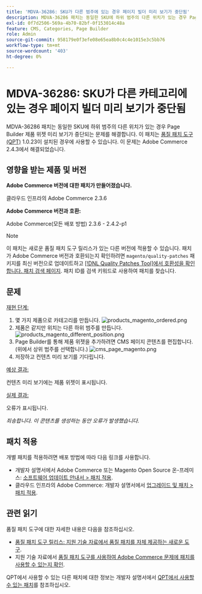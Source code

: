 ```yaml
---
title: 'MDVA-36286: SKU가 다른 범주에 있는 경우 페이지 빌더 미리 보기가 중단됨'
description: MDVA-36286 패치는 동일한 SKU에 하위 범주의 다른 위치가 있는 경우 Page Builder 제품 위젯 미리 보기가 중단되는 문제를 해결합니다. 이 패치는 [Quality Patches Tool (QPT)](/help/announcements/adobe-commerce-announcements/magento-quality-patches-released-new-tool-to-self-serve-quality-patches.md) 1.0.23이 설치된 경우 사용할 수 있습니다. 이 문제는 Adobe Commerce 2.4.3에서 해결되었습니다.
exl-id: 0f7d2506-569a-4b70-82bf-0f153014c48a
feature: CMS, Categories, Page Builder
role: Admin
source-git-commit: 958179e0f3efe08e65ea8b0c4c4e1015e3c5bb76
workflow-type: tm+mt
source-wordcount: '403'
ht-degree: 0%

---
```


# MDVA-36286: SKU가 다른 카테고리에 있는 경우 페이지 빌더 미리 보기가 중단됨

MDVA-36286 패치는 동일한 SKU에 하위 범주의 다른 위치가 있는 경우 Page Builder 제품 위젯 미리 보기가 중단되는 문제를 해결합니다. 이 패치는 [품질 패치 도구(QPT)](/help/announcements/adobe-commerce-announcements/magento-quality-patches-released-new-tool-to-self-serve-quality-patches.md) 1.0.23이 설치된 경우에 사용할 수 있습니다. 이 문제는 Adobe Commerce 2.4.3에서 해결되었습니다.

## 영향을 받는 제품 및 버전

**Adobe Commerce 버전에 대한 패치가 만들어졌습니다.**

클라우드 인프라의 Adobe Commerce 2.3.6

**Adobe Commerce 버전과 호환:**

Adobe Commerce(모든 배포 방법) 2.3.6 - 2.4.2-p1

>[!NOTE]
>
>이 패치는 새로운 품질 패치 도구 릴리스가 있는 다른 버전에 적용할 수 있습니다. 패치가 Adobe Commerce 버전과 호환되는지 확인하려면 `magento/quality-patches` 패키지를 최신 버전으로 업데이트하고 [[!DNL Quality Patches Tool]에서 호환성을 확인합니다. 패치 검색 페이지](https://devdocs.magento.com/quality-patches/tool.html#patch-grid). 패치 ID를 검색 키워드로 사용하여 패치를 찾습니다.

## 문제

<u>재현 단계:</u>

1. 몇 가지 제품으로 카테고리를 만듭니다.
   ![products_magento_ordered.png](/help/support-tools/patches-available-in-qpt-tool/assets/products_magento_ordered.png)
1. 제품은 같지만 위치는 다른 하위 범주를 만듭니다.
   ![products_magento_different_position.png](/help/support-tools/patches-available-in-qpt-tool/assets/products_magento_different_position.png)
1. Page Builder를 통해 제품 위젯을 추가하려면 CMS 페이지 콘텐츠를 편집합니다. (위에서 상위 범주를 선택합니다.)
   ![cms_page_magento.png](/help/support-tools/patches-available-in-qpt-tool/assets/cms_page_magento.png)
1. 저장하고 컨텐츠 미리 보기를 기다립니다.

<u>예상 결과:</u>

컨텐츠 미리 보기에는 제품 위젯이 표시됩니다.

<u>실제 결과:</u>

오류가 표시됩니다.

*죄송합니다. 이 콘텐츠를 생성하는 동안 오류가 발생했습니다.*

## 패치 적용

개별 패치를 적용하려면 배포 방법에 따라 다음 링크를 사용합니다.

* 개발자 설명서에서 Adobe Commerce 또는 Magento Open Source 온-프레미스: [소프트웨어 업데이트 안내서 > 패치 적용](https://devdocs.magento.com/guides/v2.4/comp-mgr/patching/mqp.html).
* 클라우드 인프라의 Adobe Commerce: 개발자 설명서에서 [업그레이드 및 패치 > 패치 적용](https://devdocs.magento.com/cloud/project/project-patch.html).

## 관련 읽기

품질 패치 도구에 대한 자세한 내용은 다음을 참조하십시오.

* [품질 패치 도구 릴리스: 지원 기술 자료에서 품질 패치를 자체 제공하는 새로운 도구](/help/announcements/adobe-commerce-announcements/magento-quality-patches-released-new-tool-to-self-serve-quality-patches.md).
* 지원 기술 자료에서 [품질 패치 도구를 사용하여 Adobe Commerce 문제에 패치를 사용할 수 있는지 확인](/help/support-tools/patches-available-in-qpt-tool/check-patch-for-magento-issue-with-magento-quality-patches.md).

QPT에서 사용할 수 있는 다른 패치에 대한 정보는 개발자 설명서에서 [QPT에서 사용할 수 있는 패치](https://devdocs.magento.com/quality-patches/tool.html#patch-grid)를 참조하십시오.
